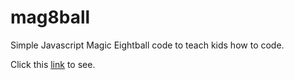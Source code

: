 # mag8ball
Simple Javascript Magic Eightball code to teach kids how to code.

Click this [link](https://codewrought.github.io/mag8ball/mag8ball.html) to see.
